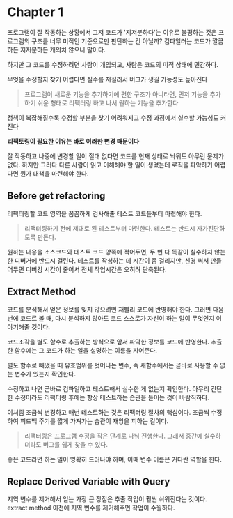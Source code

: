 # Chapter 1

프로그램이 잘 작동하는 상황에서 그저 코드가 '지저분하다'는 이유로 불평하는 것은 프로그램의 구조를 너무 미적인 기준으로만 판단하는 건 아닐까? 컴파일러는 코드가 깔끔하든 지저분하든 개의치 않으니 말이다.

하지만 그 코드를 수정하려면 사람이 개입되고, 사람은 코드의 미적 상태에 민감하다.

무엇을 수정할지 찾기 어렵다면 실수를 저질러서 버그가 생길 가능성도 높아진다

> 프로그램이 새로운 기능을 추가하기에 편한 구조가 아니라면, 먼저 기능을 추가하기 쉬운 형태로 리팩터링 하고 나서 원하는 기능을 추가한다

정책이 복잡해질수록 수정할 부분을 찾기 어려워지고 수정 과정에서 실수할 가능성도 커진다

**리팩토링이 필요한 이유는 바로 이러한 변경 때문이다**

잘 작동하고 나중에 변경할 일이 절대 없다면 코드를 현재 상태로 놔둬도 아무런 문제가 없다.
하지만 그러다 다른 사람이 읽고 이해해야 할 일이 생겼는데 로직을 파악하기 어렵다면 뭔가 대책을 마련해야 한다.

## Before get refactoring

리팩터링할 코드 영역을 꼼꼼하게 검사해줄 테스트 코드들부터 마련해야 한다.

> 리팩터링하기 전에 제대로 된 테스트부터 마련한다. 테스트는 반드시 자가진단하도록 만든다.

원하는 내용을 소스코드와 테스트 코드 양쪽에 적어두면, 두 번 다 똑같이 실수하지 않는 한 디버거에 반드시 걸린다.
테스트를 작성하는 데 시간이 좀 걸리지만, 신경 써서 만들어두면 디버깅 시간이 줄어서 전체 작업시간은 오히려 단축된다.

## Extract Method

코드를 분석해서 얻은 정보를 잊지 않으려면 재빨리 코드에 반영해야 한다.
그러면 다음번에 코드르 볼 때, 다시 분석하지 않아도 코드 스스로가 자신이 하는 일이 무엇인지 이야기해줄 것이다.

코드조각을 별도 함수로 추출하는 방식으로 앞서 파악한 정보를 코드에 반영한다.
추출한 함수에는 그 코드가 하는 일을 설명하는 이름을 지어준다.

별도 함수로 빼냈을 때 유효범위를 벗어나는 변수, 즉 새함수에서는 곧바로 사용할 수 없는 변수가 있는지 확인한다.

수정하고 나면 곧바로 컴파일하고 테스트해서 실수한 게 없는지 확인한다. 
아무리 간단한 수정이라도 리팩터링 후에는 항상 테스트하는 습관을 들이는 것이 바람직하다.

이처럼 조금씩 변경하고 매번 테스트하는 것은 리팩터링 절차의 핵심이다.
조금씩 수정하여 피드백 주기를 짧게 가져가는 습관이 재앙을 피하는 길이다.

> 리팩터링은 프로그램 수정을 작은 단계로 나눠 진행한다. 그래서 중간에 실수하더라도 버그를 쉽게 찾을 수 있다.

좋은 코드라면 하는 일이 명확히 드러나야 하며, 이때 변수 이름은 커다란 역할을 한다.

## Replace Derived Variable with Query

지역 변수를 제거해서 얻는 가장 큰 장점은 추출 작업이 훨씬 쉬워진다는 것이다.
extract method 이전에 지역 변수를 제거해주면 작업이 수월하다.


